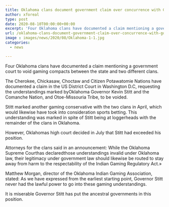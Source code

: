 ```yaml
---
title: Oklahoma clans document government claim over concurrence with Governor Stitt
author: xforeal 
type: post
date: 2020-08-10T00:00:00+00:00
excerpt: 'Four Oklahoma clans have documented a claim mentioning a government court to void gaming compacts between the state and two other tribes '
url: /oklahoma-clans-document-government-claim-over-concurrence-with-governor-stitt/
image : images/news/2020/08/Oklahoma-1-1.jpg
categories:
  - news

---
```

Four Oklahoma clans have documented a claim mentioning a government court to void gaming compacts between the state and two different clans. 

The Cherokee, Chickasaw, Choctaw and Citizen Potawatomie Nations have documented a claim in the US District Court in Washington D.C, requesting the understandings marked byOklahoma Governor Kevin Stitt and the Comanche Nation, and Otoe-Missouria Tribe, to be voided. 

Stitt marked another gaming conservative with the two clans in April, which would likewise have took into consideration sports betting. This understanding was marked in spite of Stitt being at loggerheads with the remainder of the clans in Oklahoma. 

However, Oklahomas high court decided in July that Stitt had exceeded his position. 

Attorneys for the clans said in an announcement: While the Oklahoma Supreme Courthas declaredthose understandings invalid under Oklahoma law, their legitimacy under government law should likewise be routed to stay away from harm to the respectability of the Indian Gaming Regulatory Act.&#187; 

Matthew Morgan, director of the Oklahoma Indian Gaming Association, stated: As we have expressed from the earliest starting point, Governor Stitt never had the lawful power to go into these gaming understandings. 

It is miserable Governor Stitt has put the ancestral governments in this position.